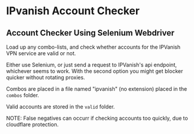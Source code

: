 # IPvanish Account Checker
## Account Checker Using Selenium Webdriver

Load up any combo-lists, and check whether accounts for the IPVanish VPN service are valid or not.


Either use Selenium, or just send a request to IPVanish's api endpoint, whichever seems to work. With the second option you might get blocker quicker without rotating proxies.


Combos are placed in a file named "ipvanish" (no extension) placed in the ```combos``` folder.


Valid accounts are stored in the ```valid``` folder.


NOTE: False negatives can occurr if checking accounts too quickly, due to cloudflare protection.